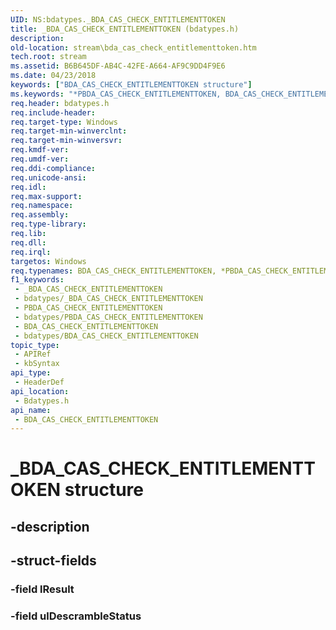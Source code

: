 ```yaml
---
UID: NS:bdatypes._BDA_CAS_CHECK_ENTITLEMENTTOKEN
title: _BDA_CAS_CHECK_ENTITLEMENTTOKEN (bdatypes.h)
description: 
old-location: stream\bda_cas_check_entitlementtoken.htm
tech.root: stream
ms.assetid: B6B645DF-AB4C-42FE-A664-AF9C9DD4F9E6
ms.date: 04/23/2018
keywords: ["BDA_CAS_CHECK_ENTITLEMENTTOKEN structure"]
ms.keywords: "*PBDA_CAS_CHECK_ENTITLEMENTTOKEN, BDA_CAS_CHECK_ENTITLEMENTTOKEN, BDA_CAS_CHECK_ENTITLEMENTTOKEN structure [Streaming Media Devices], PBDA_CAS_CHECK_ENTITLEMENTTOKEN, PBDA_CAS_CHECK_ENTITLEMENTTOKEN structure pointer [Streaming Media Devices], _BDA_CAS_CHECK_ENTITLEMENTTOKEN, bdatypes/BDA_CAS_CHECK_ENTITLEMENTTOKEN, bdatypes/PBDA_CAS_CHECK_ENTITLEMENTTOKEN, stream.bda_cas_check_entitlementtoken"
req.header: bdatypes.h
req.include-header: 
req.target-type: Windows
req.target-min-winverclnt: 
req.target-min-winversvr: 
req.kmdf-ver: 
req.umdf-ver: 
req.ddi-compliance: 
req.unicode-ansi: 
req.idl: 
req.max-support: 
req.namespace: 
req.assembly: 
req.type-library: 
req.lib: 
req.dll: 
req.irql: 
targetos: Windows
req.typenames: BDA_CAS_CHECK_ENTITLEMENTTOKEN, *PBDA_CAS_CHECK_ENTITLEMENTTOKEN
f1_keywords:
 - _BDA_CAS_CHECK_ENTITLEMENTTOKEN
 - bdatypes/_BDA_CAS_CHECK_ENTITLEMENTTOKEN
 - PBDA_CAS_CHECK_ENTITLEMENTTOKEN
 - bdatypes/PBDA_CAS_CHECK_ENTITLEMENTTOKEN
 - BDA_CAS_CHECK_ENTITLEMENTTOKEN
 - bdatypes/BDA_CAS_CHECK_ENTITLEMENTTOKEN
topic_type:
 - APIRef
 - kbSyntax
api_type:
 - HeaderDef
api_location:
 - Bdatypes.h
api_name:
 - BDA_CAS_CHECK_ENTITLEMENTTOKEN
---
```


# _BDA_CAS_CHECK_ENTITLEMENTTOKEN structure


## -description

## -struct-fields

### -field lResult

### -field ulDescrambleStatus

